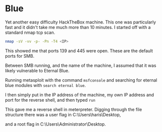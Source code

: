 # Blue

Yet another easy difficulty HackTheBox machine. This one was particularly fast and it didn't take me much more than 10 minutes. I started off with a standard nmap tcp scan. 

```bash
nmap -sV -vv -p- -Pn -T4 <IP>
 ```

This showed me that ports 139 and 445 were open. These are the default ports for SMB. 

Between SMB running, and the name of the machine, I assumed that it was likely vulnerable to Eternal Blue. 

Running metasploit with the command ```msfconsole``` and searching for eternal blue modules with ```search eternal blue```. 

I then simply put in the IP address of the machine, my own IP address and port for the reverse shell, and then typed ```run```

This gave me a reverse shell in meterpreter. Digging through the file structure there was a user flag in C:\Users\haris\Desktop,

and a root flag in C:\Users\Administrator\Desktop. 